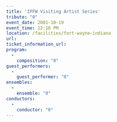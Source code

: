```yaml
---
title: 'IPFW Visiting Artist Series'
tribute: "0"
event_date: 2001-10-19
event_time: 12:18 PM
location: /facilities/fort-wayne-indiana
url: 
ticket_information_url: 
program: 
  -
    composition: "0"
guest_performers: 
  -
    guest_performer: "0"
ensembles: 
  -
    ensemble: "0"
conductors: 
  -
    conductor: "0"
---
```

